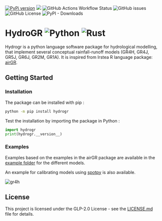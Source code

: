 [![PyPi version](https://img.shields.io/pypi/v/hydrogr.svg)](https://pypi.python.org/pypi/hydrogr/)
[![](https://img.shields.io/badge/python-3.7+-blue.svg)](https://www.python.org/downloads/)
![GitHub Actions Workflow Status](https://img.shields.io/github/actions/workflow/status/SimonDelmas/hydrogr/build_all.yml)
![GitHub issues](https://img.shields.io/github/issues/SimonDelmas/hydrogr)
![GitHub License](https://img.shields.io/github/license/SimonDelmas/hydrogr)
![PyPI - Downloads](https://img.shields.io/pypi/dm/hydrogr)

# HydroGR ![Python](https://img.shields.io/badge/python-3670A0?style=for-the-badge&logo=python&logoColor=ffdd54) ![Rust](https://img.shields.io/badge/rust-%23000000.svg?style=for-the-badge&logo=rust&logoColor=white)

Hydrogr is a python language software package for hydrological modelling, that implement several conceptual rainfall-runoff models (GR4H, GR4J, GR5J, GR6J, GR2M, GR1A).
It is inspired from Irstea R language package: [airGR](https://cran.r-project.org/web/packages/airGR/index.html).

## Getting Started

### Installation

The package can be installed with pip :

```bash
python -m pip install hydrogr
```

Test the installation by importing the package in Python :

```python
import hydrogr
print(hydrogr.__version__)
```

### Examples

Examples based on the examples in the airGR package are available in the [example folder](https://github.com/SimonDelmas/hydrogr/tree/master/example) for the different models.

An example for calibrating models using [spotpy](https://github.com/thouska/spotpy) is also available.

![gr4h](https://github.com/SimonDelmas/hydrogr/assets/28869386/3c980461-42d7-4de9-bae7-6bb127c978f1)

## License

This project is licensed under the GLP-2.0 License - see the [LICENSE.md](LICENSE.md) file for details.
